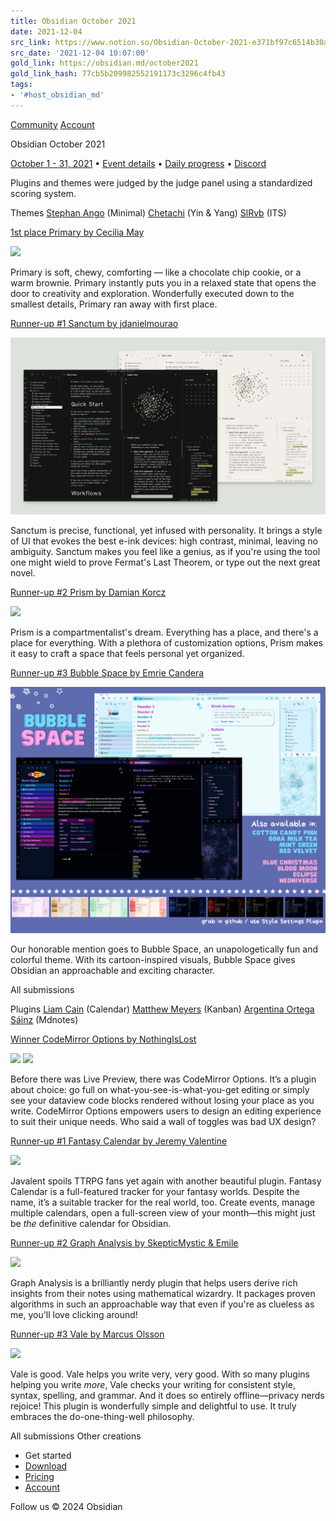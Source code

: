 ```yaml
---
title: Obsidian October 2021
date: 2021-12-04
src_link: https://www.notion.so/Obsidian-October-2021-e371bf97c6514b30aa57ee2ec372a54a
src_date: '2021-12-04 10:07:00'
gold_link: https://obsidian.md/october2021
gold_link_hash: 77cb5b209982552191173c3296c4fb43
tags:
- '#host_obsidian_md'
---
```




[Community](/community)
[Account](/account)




 Obsidian October 2021
 


[October 1 - 31, 2021](https://publish.obsidian.md/hub/01+-+Community/Events/Obsidian+October+2021)
 •
 [Event details](https://publish.obsidian.md/hub/01+-+Community/Events/Obsidian+October+2021)
 •
 [Daily progress](https://forum.obsidian.md/t/obsidian-october-2021-daily-progress-and-learnings/24472)
 •
 [Discord](https://discord.com/channels/686053708261228577/889616783458304001/889617402109784115)


Plugins and themes were judged by the judge panel using a standardized scoring system.







Themes
[Stephan Ango](https://github.com/kepano) (Minimal)
[Chetachi](https://github.com/chetachiezikeuzor) (Yin & Yang)
[SlRvb](https://github.com/SlRvb) (ITS)

[1st place Primary by Cecilia May](https://github.com/ceciliamay/obsidianmd-theme-primary)

[![](https://raw.githubusercontent.com/ceciliamay/obsidianmd-theme-primary/main/assets/primary-heroimg.png)](#primary)

 Primary is soft, chewy, comforting — like a chocolate chip cookie, or a warm brownie. Primary
 instantly
 puts you in a relaxed state that opens the door to creativity and exploration. Wonderfully executed
 down
 to the smallest details, Primary ran away with first place.
 



[Runner-up #1 Sanctum by jdanielmourao](https://github.com/jdanielmourao/obsidian-sanctum) 

[![](https://raw.githubusercontent.com/jdanielmourao/obsidian-sanctum/main/cover.png)](#sanctum)

 Sanctum is precise, functional, yet infused with personality. It brings a style of UI that evokes
 the best e-ink devices: high contrast, minimal, leaving no ambiguity. Sanctum makes you feel like a
 genius, as if you're using the tool one might wield to prove Fermat's Last Theorem, or type out the
 next great novel.
 



[Runner-up #2 Prism by Damian Korcz](https://github.com/damiankorcz/Prism-Theme) 

[![](https://raw.githubusercontent.com/damiankorcz/Obsidian-Prism/main/assets/screenshots/Community%20Themes%20Screenshot.png)](#prism)

 Prism is a compartmentalist's dream. Everything has a place, and there's a place for everything.
 With a plethora of customization options, Prism makes it easy to craft a space that feels
 personal
 yet organized.
 



[Runner-up #3 Bubble Space by Emrie
 Candera](https://github.com/Emrie-Candera/Bubble-Space-Theme) 

[![](https://raw.githubusercontent.com/Emrie-Candera/Bubble-Space-Theme/336ce1392ba191f3f28f69b6ae47f86c50ece000/screenshot.png)](#bubble-space)

 Our honorable mention goes to Bubble Space, an unapologetically fun and colorful theme. With its
 cartoon-inspired visuals, Bubble Space gives Obsidian an approachable and exciting character.
 


All submissions


Plugins
[Liam Cain](https://github.com/liamcain) (Calendar)
[Matthew Meyers](https://github.com/mgmeyers) (Kanban)
[Argentina Ortega Sáinz](https://github.com/argenos) (Mdnotes)

[Winner CodeMirror Options by
 NothingIsLost](https://github.com/nothingislost/obsidian-codemirror-options) 

[![](https://user-images.githubusercontent.com/89109712/139353712-622d9f53-cb69-49dd-a24d-8d14071d497e.gif)](#codemirror-options)
[![](https://cdn.discordapp.com/attachments/694233507500916796/925506283367432272/o_o.png)](#codemirror-options-award)

 Before there was Live Preview, there was CodeMirror Options. It’s a plugin about choice: go full on
 what-you-see-is-what-you-get editing or simply see your dataview code blocks rendered without losing
 your place as you write. CodeMirror Options empowers users to design an editing experience to suit
 their
 unique needs. Who said a wall of toggles was bad UX design?
 



[Runner-up #1 Fantasy Calendar by Jeremy
 Valentine](https://github.com/valentine195/obsidian-fantasy-calendar) 

[![](https://raw.githubusercontent.com/valentine195/obsidian-fantasy-calendar/master/assets/example.png)](#fantasy-calendar)

 Javalent spoils TTRPG fans yet again with another beautiful plugin. Fantasy Calendar is a
 full-featured
 tracker for your fantasy worlds. Despite the name, it’s a suitable tracker for the real world, too.
 Create events, manage multiple calendars, open a full-screen view of your month—this might just be
 *the*
 definitive calendar for Obsidian.
 



[Runner-up #2 Graph Analysis by
 SkepticMystic & Emile](https://github.com/SkepticMystic/graph-analysis) 

[![](https://camo.githubusercontent.com/c8f9c25c9160db2ec92d517220fe2d3a135067ab0d27088a1effc7b4ba6c0c84/68747470733a2f2f692e696d6775722e636f6d2f7564506b7556332e706e67)](#graph-analysis)

 Graph Analysis is a brilliantly nerdy plugin that helps users derive rich insights from their
 notes using mathematical wizardry. It packages proven algorithms in such an approachable way
 that even if you're as clueless as me, you'll love clicking around!
 



[Runner-up #3 Vale by Marcus Olsson](https://github.com/marcusolsson/obsidian-vale) 

[![](https://raw.githubusercontent.com/marcusolsson/obsidian-vale/main/screenshot.png)](#vale)

 Vale is good. Vale helps you write very, very good. With so many plugins helping you write
 *more*, Vale checks your writing for consistent style, syntax, spelling, and grammar. And
 it does so entirely offline—privacy nerds rejoice! This plugin is wonderfully simple and
 delightful to use. It truly embraces the do-one-thing-well philosophy.
 


All submissions
Other creations

* Get started
* [Download](/download)
* [Pricing](/pricing)
* [Account](/account)


Follow us
© 2024 Obsidian